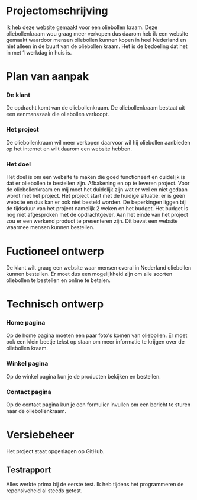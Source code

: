 # Projectomschrijving

Ik heb deze website gemaakt voor een oliebollen kraam. Deze oliebollenkraam wou graag meer verkopen dus daarom heb ik een website gemaakt waardoor mensen oliebollen kunnen kopen in heel Nederland en niet alleen in de buurt van de oliebollen kraam. Het is de bedoeling dat het in met 1 werkdag in huis is.


# Plan van aanpak

### De klant

De opdracht komt van de oliebollenkraam. De oliebollenkraam bestaat uit een eenmanszaak die oliebollen verkoopt.

### Het project

De oliebollenkraam wil meer verkopen daarvoor wil hij oliebollen aanbieden op het internet en wilt daarom een website hebben. 

### Het doel

Het doel is om een website te maken die goed functioneert en duidelijk is dat er oliebollen te bestellen zijn. Afbakening en op te leveren project. Voor de oliebollenkraam en mij moet het duidelijk zijn wat er wel en niet gedaan wordt met het project. Het project start met de huidige situatie: er is geen website en dus kan er ook niet besteld worden. De beperkingen liggen bij de tijdsduur van het project namelijk 2 weken en het budget. Het budget is nog niet afgesproken met de opdrachtgever. Aan het einde van het project zou er een werkend product te presenteren zijn. Dit bevat een website waarmee mensen kunnen bestellen.


# Fuctioneel ontwerp 

De klant wilt graag een website waar mensen overal in Nederland oliebollen kunnen bestellen. Er moet dus een mogelijkheid zijn om alle soorten oliebollen te bestellen en online te betalen. 


# Technisch ontwerp

### Home pagina

Op de home pagina moeten een paar foto's komen van oliebollen. Er moet ook een klein beetje tekst op staan om meer informatie te krijgen over de oliebollen kraam.


### Winkel pagina

Op de winkel pagina kun je de producten bekijken en bestellen.


### Contact pagina

Op de contact pagina kun je een formulier invullen om een bericht te sturen naar de oliebollenkraam.


# Versiebeheer

Het project staat opgeslagen op GitHub. 


## Testrapport

Alles werkte prima bij de eerste test. Ik heb tijdens het programmeren de reponsiveheid al steeds getest.
